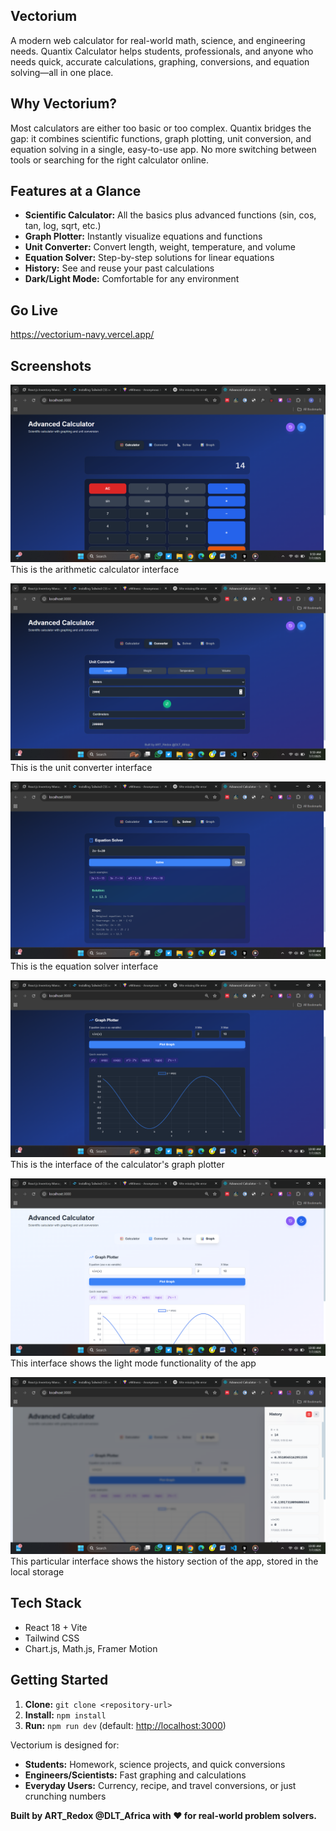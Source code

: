 ## Vectorium

A modern web calculator for real-world math, science, and engineering needs. Quantix Calculator helps students, professionals, and anyone who needs quick, accurate calculations, graphing, conversions, and equation solving—all in one place.


## Why Vectorium?
Most calculators are either too basic or too complex. Quantix bridges the gap: it combines scientific functions, graph plotting, unit conversion, and equation solving in a single, easy-to-use app. No more switching between tools or searching for the right calculator online.




 ## Features at a Glance

- **Scientific Calculator:** All the basics plus advanced functions (sin, cos, tan, log, sqrt, etc.)
- **Graph Plotter:** Instantly visualize equations and functions
- **Unit Converter:** Convert length, weight, temperature, and volume
- **Equation Solver:** Step-by-step solutions for linear equations
- **History:** See and reuse your past calculations
- **Dark/Light Mode:** Comfortable for any environment

## Go Live
https://vectorium-navy.vercel.app/

## Screenshots

![screenshot](/public/Screenshot%20(23).png)
This is the arithmetic calculator interface

![screenshot](/public/Screenshot%20(24).png)
This is the unit converter interface

![screenshot](/public/Screenshot%20(25).png)
This is the equation solver interface

![screenshot](/public/Screenshot%20(26).png)
This is the interface of the calculator's graph plotter

![screenshot](/public/Screenshot%20(27).png)
This interface shows the light mode functionality of the app

![screenshot](/public/Screenshot%20(28).png)
This particular interface shows the history section of the app, stored in the local storage




## Tech Stack
- React 18 + Vite
- Tailwind CSS
- Chart.js, Math.js, Framer Motion



## Getting Started
1. **Clone:** `git clone <repository-url>`
2. **Install:** `npm install`
3. **Run:** `npm run dev` (default: [http://localhost:3000](http://localhost:3000))




Vectorium is designed for:
- **Students:** Homework, science projects, and quick conversions
- **Engineers/Scientists:** Fast graphing and calculations
- **Everyday Users:** Currency, recipe, and travel conversions, or just crunching numbers



**Built by ART_Redox @DLT_Africa with ❤️ for real-world problem solvers.**
